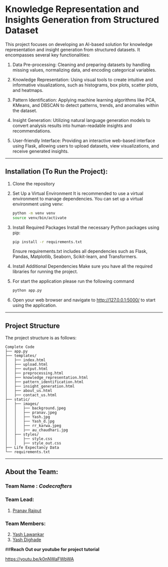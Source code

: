 # Knowledge Representation and Insights Generation from Structured Dataset

This project focuses on developing an AI-based solution for knowledge representation and insight generation from structured datasets. It encompasses several key functionalities:

1. Data Pre-processing: Cleaning and preparing datasets by handling missing values, normalizing data, and encoding categorical variables.

2. Knowledge Representation: Using visual tools to create intuitive and informative visualizations, such as histograms, box plots, scatter plots, and heatmaps.

3. Pattern Identification: Applying machine learning algorithms like PCA, KMeans, and DBSCAN to detect patterns, trends, and anomalies within the dataset.

4. Insight Generation: Utilizing natural language generation models to convert analysis results into human-readable insights and recommendations.

5. User-friendly Interface: Providing an interactive web-based interface using Flask, allowing users to upload datasets, view visualizations, and receive generated insights.

---

## Installation (To Run the Project):

1. Clone the repository
    
2. Set Up a Virtual Environment
   It is recommended to use a virtual environment to manage dependencies. You can set up a virtual environment using venv:

   ```bash
   python -m venv venv
   source venv/bin/activate
   ```
3. Install Required Packages
   Install the necessary Python packages using pip:

   ```bash
   pip install -r requirements.txt
   ```
   Ensure requirements.txt includes all dependencies such as Flask, Pandas, Matplotlib, Seaborn, Scikit-learn, and Transformers.

4. Install Additional Dependencies
   Make sure you have all the required libraries for running the project.

5. For start the application please run the following command

   ```bash
   python app.py
   ```
6. Open your web browser and navigate to http://127.0.0.1:5000/ to start using the application.

---

## Project Structure
   The project structure is as follows:

    Complete Code 
    ├── app.py                 
    ├── templates/              
    │   ├── index.html
    │   ├── upload.html
    │   ├── output.html
    │   ├── preprocessing.html
    │   ├── knowledge_representation.html
    │   ├── pattern_identification.html
    │   ├── insight_generation.html
    │   ├── about_us.html
    │   ├── contact_us.html
    ├── static/
    │   ├── images/
    │   │   ├── background.jpeg
    │   │   ├── pranav.jpeg
    │   │   ├── Yash.jpg
    │   │   ├── Yash_d.jpg
    │   │   ├── rr_karwa.jpeg
    │   │   ├── au_chaudhari.jpg
    │   ├── styles/
    │   │   ├── style.css
    │   │   ├── style_out.css
    ├── Life Expectancy Data 
    └── requirements.txt  

---

## **About the Team**:
### Team Name : *Codecrafters*
### Team Lead:
  1. [Pranav Rajput](https://github.com/24-Pranav)
### Team Members:
  2. [Yash Lawankar](https://github.com/devloperYash)
  3. [Yash Dighade](https://github.com/Hitman45-web)

##**Reach Out our youtube for project tutorial**

https://youtu.be/k0nNWaFWbWA
